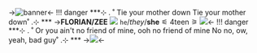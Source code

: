 ->![banner](https://i.pinimg.com/564x/89/a3/ad/89a3ad1fb1d01b0f649ddf6581d91354.jpg)<-
!!! danger ***⊹ . ˚ Tie your mother down Tie your mother down˚ .⊹ ***
->**FLORIAN/ZEE**
![](https://i.postimg.cc/rwvysshd/bisexual-3-stripes-20-px.png) `he`/*they*/**she** ⚟ 4teen ⚞
![](https://64.media.tumblr.com/971542478adfb7448566a8c780acdbe3/fc74f7fd9fe86264-7d/s400x600/acbb22d40216d2a6610720a6738133fedf9d4e0e.gifv)<-
!!! danger ***⊹ . ˚ Or you ain't no friend of mine, ooh no friend of mine No no, ow, yeah, bad guy˚ .⊹ ***
->![](https://i.pinimg.com/564x/18/cd/e8/18cde873d35f9e883b5047be268d6b9c.jpg)<-